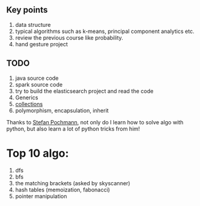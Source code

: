 
## Key points
1. data structure
2. typical algorithms such as k-means, principal component analytics etc.
3. review the previous course like probability.
4. hand gesture project

## TODO
1. java source code
2. spark source code
3. try to build the elasticsearch project and read the code
4. Generics
5. [collections](http://www.vogella.com/tutorials/JavaCollections/article.html#exercise_javacollections)
6. polymorphism, encapsulation, inherit


Thanks to [Stefan Pochmann](https://leetcode.com/stefanpochmann/), not only do I learn how to solve algo with python, but also learn a lot of python tricks from him!


# Top 10 algo:
1. dfs
2. bfs
3. the matching brackets (asked by skyscanner)
4. hash tables (memoization, fabonacci)
5. pointer manipulation